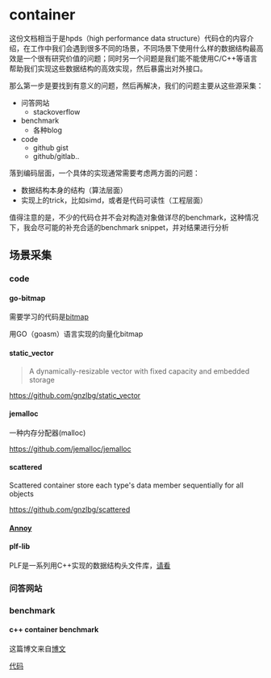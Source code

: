 # container
这份文档相当于是hpds（high performance data structure）代码仓的内容介绍，在工作中我们会遇到很多不同的场景，不同场景下使用什么样的数据结构最高效是一个很有研究价值的问题；同时另一个问题是我们能不能使用C/C++等语言帮助我们实现这些数据结构的高效实现，然后暴露出对外接口。

那么第一步是要找到有意义的问题，然后再解决，我们的问题主要从这些源采集：
* 问答网站
    * stackoverflow
* benchmark
    * 各种blog
* code
    * github gist
    * github/gitlab..

落到编码层面，一个具体的实现通常需要考虑两方面的问题：
* 数据结构本身的结构（算法层面）
* 实现上的trick，比如simd，或者是代码可读性（工程层面）

值得注意的是，不少的代码仓并不会对构造对象做详尽的benchmark，这种情况下，我会尽可能的补充合适的benchmark snippet，并对结果进行分析

## 场景采集
### code
#### go-bitmap
需要学习的代码是[bitmap](github.com/kelindar/bitmap)

用GO（goasm）语言实现的向量化bitmap



#### static_vector

> A dynamically-resizable vector with fixed capacity and embedded storage

https://github.com/gnzlbg/static_vector



#### jemalloc

一种内存分配器(malloc)

https://github.com/jemalloc/jemalloc



#### scattered

Scattered container store each type's data member sequentially for all objects

https://github.com/gnzlbg/scattered



#### [Annoy](https://github.com/spotify/annoy#annoy)



#### plf-lib
PLF是一系列用C++实现的数据结构头文件库，[请看](plflib.org)

### 问答网站
### benchmark
#### c++ container benchmark
这篇博文来自[博文](baptiste-wicht.com)

[代码](github.com/wichtounet/articles/blob/master/src/vector_list_update_1/bench.cpp)

